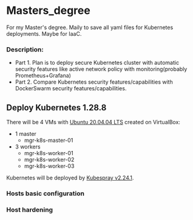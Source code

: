 # Masters_degree
For my Master's degree. Maily to save all yaml files for Kubernetes deployments. Maybe for IaaC.

### Description:
- Part 1. Plan is to deploy secure Kubernetes cluster with automatic security features like active network policy with monitoring(probably Prometheus+Grafana)
- Part 2. Compare Kubernetes security features/capabilities with DockerSwarm security features/capabilities.



## Deploy Kubernetes 1.28.8
There will be 4 VMs with [Ubuntu 20.04.04 LTS](https://ubuntu.com/download/desktop/thank-you?version=22.04.4&architecture=amd64) created on VirtualBox:
- 1 master
  - mgr-k8s-master-01
- 3 workers
  - mgr-k8s-worker-01
  - mgr-k8s-worker-02
  - mgr-k8s-worker-03

Kubernetes will be deployed by [Kubespray v2.24.1](https://github.com/kubernetes-sigs/kubespray/tree/v2.24.1).


### Hosts basic configuration

### Host hardening


